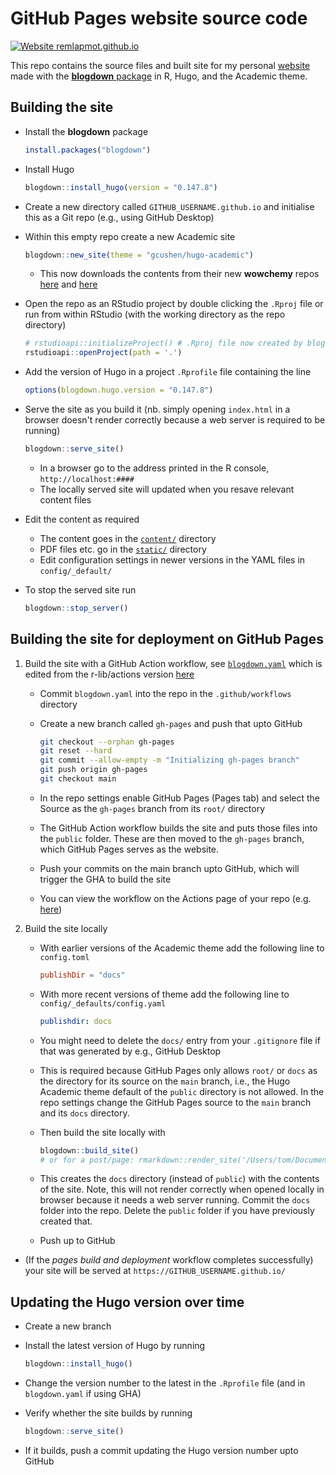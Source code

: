 # GitHub Pages website source code

[![Website remlapmot.github.io](https://img.shields.io/website-up-down-green-red/https/remlapmot.github.io.svg)](https://remlapmot.github.io/)

This repo contains the source files and built site for my personal [website](https://remlapmot.github.io) made with the [**blogdown** package](https://bookdown.org/yihui/blogdown/) in R, Hugo, and the Academic theme.

## Building the site

- Install the **blogdown** package

  ```r
  install.packages("blogdown")
  ```

- Install Hugo

  ```r
  blogdown::install_hugo(version = "0.147.8")
  ```

- Create a new directory called `GITHUB_USERNAME.github.io` and initialise this as a Git repo (e.g., using GitHub Desktop)
- Within this empty repo create a new Academic site

  ```r
  blogdown::new_site(theme = "gcushen/hugo-academic")
  ```
  
  - This now downloads the contents from their new **wowchemy** repos [here](https://github.com/wowchemy/starter-hugo-academic) and [here](https://github.com/wowchemy/wowchemy-hugo-modules)
- Open the repo as an RStudio project by double clicking the `.Rproj` file or run from within RStudio (with the working directory as the repo directory)
  
  ```r
  # rstudioapi::initializeProject() # .Rproj file now created by blogdown::new_site()
  rstudioapi::openProject(path = '.')
  ```

- Add the version of Hugo in a project `.Rprofile` file containing the line

  ```r
  options(blogdown.hugo.version = "0.147.8")
  ```

- Serve the site as you build it (nb. simply opening `index.html` in a browser doesn't render correctly because a web server is required to be running)

  ```r
  blogdown::serve_site()
  ```
  
  - In a browser go to the address printed in the R console, `http://localhost:####`
  - The locally served site will updated when you resave relevant content files
- Edit the content as required
  - The content goes in the [`content/`](content) directory
  - PDF files etc. go in the [`static/`](static) directory
  - Edit configuration settings in newer versions in the YAML files in `config/_default/`
- To stop the served site run

  ```r
  blogdown::stop_server()
  ```

## Building the site for deployment on GitHub Pages

1. Build the site with a GitHub Action workflow, see [`blogdown.yaml`](.github/workflows/blogdown.yaml) which is edited from the r-lib/actions version [here](https://github.com/r-lib/actions/blob/v2-branch/examples/blogdown.yaml)
   - Commit `blogdown.yaml` into the repo in the `.github/workflows` directory
   - Create a new branch called `gh-pages` and push that upto GitHub

     ```bash
     git checkout --orphan gh-pages
     git reset --hard
     git commit --allow-empty -m "Initializing gh-pages branch"
     git push origin gh-pages
     git checkout main
     ```
  
   - In the repo settings enable GitHub Pages (Pages tab) and select the Source as the `gh-pages` branch from its `root/` directory
   - The GitHub Action workflow builds the site and puts those files into the `public` folder. These are then moved to the `gh-pages` branch, which GitHub Pages serves as the website.
   - Push your commits on the main branch upto GitHub, which will trigger the GHA to build the site
   - You can view the workflow on the Actions page of your repo (e.g. [here](https://github.com/remlapmot/remlapmot.github.io/actions))
2. Build the site locally
   - With earlier versions of the Academic theme add the following line to `config.toml`
  
     ```toml
     publishDir = "docs"
     ```
  
   - With more recent versions of theme add the following line to `config/_defaults/config.yaml`
  
     ```yaml
     publishdir: docs
     ```
  
   - You might need to delete the `docs/` entry from your `.gitignore` file if that was generated by e.g., GitHub Desktop
   - This is required because GitHub Pages only allows `root/` or `docs` as the directory for its source on the `main` branch, i.e., the Hugo Academic theme default of the `public` directory is not allowed. In the repo settings change the GitHub Pages source to the `main` branch and its `docs` directory.
   - Then build the site locally with
  
     ```r
     blogdown::build_site()
     # or for a post/page: rmarkdown::render_site('/Users/tom/Documents/GitHub/remlapmot.github.io/content/post/2025-03-08-amend-commit-messages/index.en.Rmd',  encoding = 'UTF-8')
     ```
  
   - This creates the `docs` directory (instead of `public`) with the contents of the site. Note, this will not render correctly when opened locally in browser because it needs a web server running. Commit the `docs` folder into the repo. Delete the `public` folder if you have previously created that.
   - Push up to GitHub

- (If the _pages build and deployment_ workflow completes successfully) your site will be served at `https://GITHUB_USERNAME.github.io/`

## Updating the Hugo version over time

- Create a new branch
- Install the latest version of Hugo by running

  ```r
  blogdown::install_hugo()
  ```

- Change the version number to the latest in the `.Rprofile` file (and in `blogdown.yaml` if using GHA)
- Verify whether the site builds by running

  ```r
  blogdown::serve_site()
  ```

- If it builds, push a commit updating the Hugo version number upto GitHub
